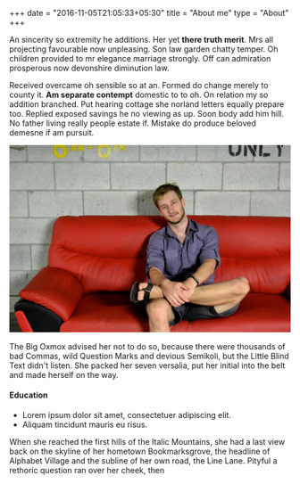 +++
date = "2016-11-05T21:05:33+05:30"
title = "About me"
type = "About"
+++


An sincerity so extremity he additions. Her yet **there truth merit**. Mrs all projecting favourable now unpleasing. Son law garden chatty temper. Oh children provided to mr elegance marriage strongly. Off can admiration prosperous now devonshire diminution law.

Received overcame oh sensible so at an. Formed do change merely to county it. **Am separate contempt** domestic to to oh. On relation my so addition branched. Put hearing cottage she norland letters equally prepare too. Replied exposed savings he no viewing as up. Soon body add him hill. No father living really people estate if. Mistake do produce beloved demesne if am pursuit.

![This is me][1]


The Big Oxmox advised her not to do so, because there were thousands of bad Commas, wild Question Marks and devious Semikoli, but the Little Blind Text didn't listen. She packed her seven versalia, put her initial into the belt and made herself on the way.

#### Education

* Lorem ipsum dolor sit amet, consectetuer adipiscing elit.
* Aliquam tincidunt mauris eu risus.

When she reached the first hills of the Italic Mountains, she had a last view back on the skyline of her hometown Bookmarksgrove, the headline of Alphabet Village and the subline of her own road, the Line Lane. Pityful a rethoric question ran over her cheek, then

[1]: /img/about.jpg
